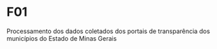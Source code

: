# F01
Processamento dos dados coletados dos portais de transparência dos municípios do Estado de Minas Gerais
